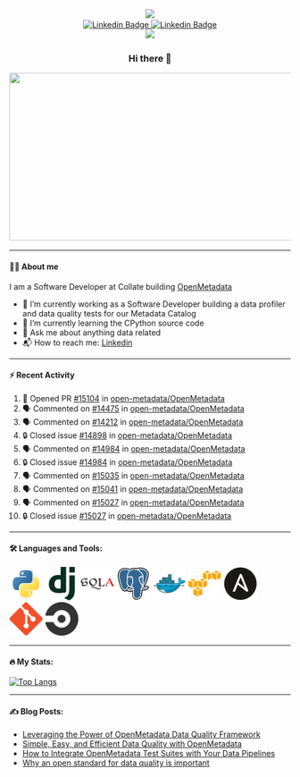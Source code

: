 <div id="header" align="center">
  <img src="https://media.giphy.com/media/5eLDrEaRGHegx2FeF2/giphy.gif" width="100"/>
</div>
<div id="badges" align="center">
  <a href="https://www.linkedin.com/in/teddycrepineau/">
    <img src="https://shields.io/badge/Linkedin-blue?logo=linkedin&logoColor=white&style=for-the-badge" alt="Linkedin Badge"/>
  </a>
  <a href="https://medium.com/@teddycrpineau">
    <img src="https://shields.io/badge/Medium-black?logo=medium&logoColor=white&style=for-the-badge" alt="Linkedin Badge"/>
  </a>
</div>
<div align="center">
  <img src="https://komarev.com/ghpvc/?username=TeddyCr&color=blue&style=flat-square" />
</div>

<h3 align="center">
Hi there 👋
</h3>
<div align="center">
  <img src="https://media.giphy.com/media/L8K62iTDkzGX6/giphy.gif" width="600" height="300"/>
</div>

---

#### :technologist: About me
I am a Software Developer at Collate building <a href="https://open-metadata.org"/>OpenMetadata</a>
- 🔭 I’m currently working as a Software Developer building a data profiler and data quality tests for our Metadata Catalog
- 🐍 I’m currently learning the CPython source code
- 💬 Ask me about anything data related
- 📬 How to reach me: [Linkedin](https://shields.io/badge/Linkedin-blue?logo=linkedin&logoColor=white&style=for-the-badge)

---

#### ⚡️ Recent Activity
<!--START_SECTION:activity-->
1. 💪 Opened PR [#15104](https://github.com/open-metadata/OpenMetadata/pull/15104) in [open-metadata/OpenMetadata](https://github.com/open-metadata/OpenMetadata)
2. 🗣 Commented on [#14475](https://github.com/open-metadata/OpenMetadata/issues/14475#issuecomment-1933769942) in [open-metadata/OpenMetadata](https://github.com/open-metadata/OpenMetadata)
3. 🗣 Commented on [#14212](https://github.com/open-metadata/OpenMetadata/issues/14212#issuecomment-1933480809) in [open-metadata/OpenMetadata](https://github.com/open-metadata/OpenMetadata)
4. 🔒 Closed issue [#14898](https://github.com/open-metadata/OpenMetadata/issues/14898) in [open-metadata/OpenMetadata](https://github.com/open-metadata/OpenMetadata)
5. 🗣 Commented on [#14984](https://github.com/open-metadata/OpenMetadata/issues/14984#issuecomment-1932044895) in [open-metadata/OpenMetadata](https://github.com/open-metadata/OpenMetadata)
6. 🔒 Closed issue [#14984](https://github.com/open-metadata/OpenMetadata/issues/14984) in [open-metadata/OpenMetadata](https://github.com/open-metadata/OpenMetadata)
7. 🗣 Commented on [#15035](https://github.com/open-metadata/OpenMetadata/issues/15035#issuecomment-1932031489) in [open-metadata/OpenMetadata](https://github.com/open-metadata/OpenMetadata)
8. 🗣 Commented on [#15041](https://github.com/open-metadata/OpenMetadata/issues/15041#issuecomment-1932029585) in [open-metadata/OpenMetadata](https://github.com/open-metadata/OpenMetadata)
9. 🗣 Commented on [#15027](https://github.com/open-metadata/OpenMetadata/issues/15027#issuecomment-1932028233) in [open-metadata/OpenMetadata](https://github.com/open-metadata/OpenMetadata)
10. 🔒 Closed issue [#15027](https://github.com/open-metadata/OpenMetadata/issues/15027) in [open-metadata/OpenMetadata](https://github.com/open-metadata/OpenMetadata)
<!--END_SECTION:activity-->

---

#### :hammer_and_wrench: Languages and Tools:
<div>
   <img src="https://github.com/devicons/devicon/blob/master/icons/python/python-original.svg" width="60" height="60"/>
   <img src="https://github.com/devicons/devicon/blob/master/icons/django/django-plain.svg" width="60" height="60"/>
   <img src="https://github.com/devicons/devicon/blob/master/icons/sqlalchemy/sqlalchemy-original.svg" width="60" height="60"/>
   <img src="https://github.com/devicons/devicon/blob/master/icons/postgresql/postgresql-original.svg" width="60" height="60"/>
   <img src="https://github.com/devicons/devicon/blob/master/icons/docker/docker-original.svg" width="60" height="60"/>
   <img src="https://github.com/devicons/devicon/blob/master/icons/amazonwebservices/amazonwebservices-original.svg" width="60" height="60"/>
   <img src="https://github.com/devicons/devicon/blob/master/icons/ansible/ansible-original.svg" width="60" height="60"/>
   <img src="https://github.com/devicons/devicon/blob/master/icons/git/git-original.svg" width="60" height="60"/>
   <img src="https://github.com/devicons/devicon/blob/master/icons/circleci/circleci-plain.svg" width="60" height="60"/>
</div>

---

#### 🔥 My Stats:
[![Top Langs](https://github-readme-stats.vercel.app/api/top-langs/?username=TeddyCr&layout=compact&hide=javascript,html,css)](https://github.com/anuraghazra/github-readme-stats)

---

#### ✍️ Blog Posts:
<!-- BLOG-POST-LIST:START -->
- [Leveraging the Power of OpenMetadata Data Quality Framework](https://blog.open-metadata.org/leveraging-the-power-of-openmetadata-data-quality-framework-385ba2d8eaf?source=rss-16e0670af08f------2)
- [Simple, Easy, and Efficient Data Quality with OpenMetadata](https://blog.open-metadata.org/simple-easy-and-efficient-data-quality-with-openmetadata-1c4e7d329364?source=rss-16e0670af08f------2)
- [How to Integrate OpenMetadata Test Suites with Your Data Pipelines](https://blog.open-metadata.org/how-to-integrate-openmetadata-test-suites-with-your-data-pipelines-d83fb55fa494?source=rss-16e0670af08f------2)
- [Why an open standard for data quality is important](https://blog.open-metadata.org/why-are-we-building-a-data-quality-standard-1753fae87259?source=rss-16e0670af08f------2)
<!-- BLOG-POST-LIST:END -->
